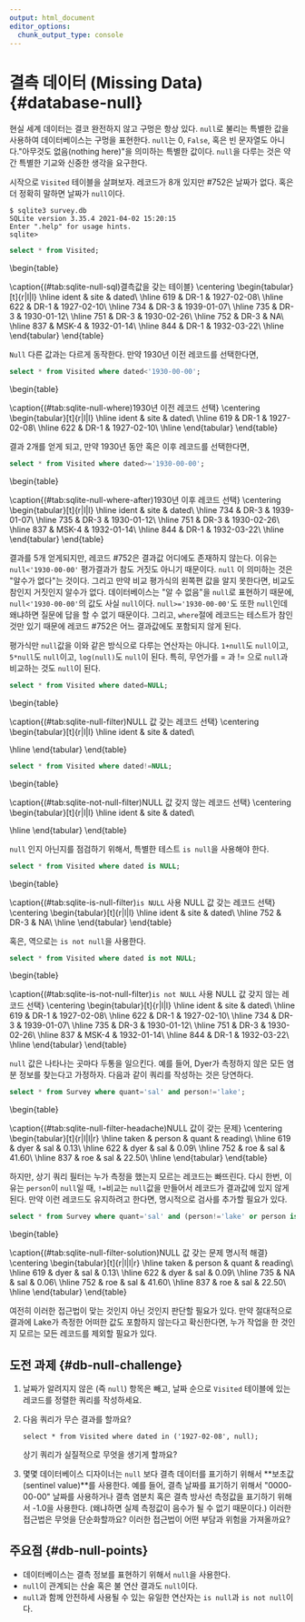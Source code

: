 ```yaml
---
output: html_document
editor_options: 
  chunk_output_type: console
---
```





# 결측 데이터 (Missing Data) {#database-null}


현실 세계 데이터는 결코 완전하지 않고 구멍은 항상 있다.
`null`로 불리는 특별한 값을 사용하여 데이터베이스는 구멍을 표현한다.
`null`는 0, `False`, 혹은 빈 문자열도 아니다."아무것도 없음(nothing here)"을 의미하는 특별한 값이다.
`null`을 다루는 것은 약간 특별한 기교와 신중한 생각을 요구한다.

시작으로 `Visited` 테이블을 살펴보자. 레코드가 8개 있지만 #752은 날짜가 없다. 혹은 더 정확히 말하면 날짜가 `null`이다.

```
$ sqlite3 survey.db
SQLite version 3.35.4 2021-04-02 15:20:15
Enter ".help" for usage hints.
sqlite>
```



```sql
select * from Visited;
```


\begin{table}

\caption{(\#tab:sqlite-null-sql)결측값을 갖는 테이블}
\centering
\begin{tabular}[t]{r|l|l}
\hline
ident & site & dated\\
\hline
619 & DR-1 & 1927-02-08\\
\hline
622 & DR-1 & 1927-02-10\\
\hline
734 & DR-3 & 1939-01-07\\
\hline
735 & DR-3 & 1930-01-12\\
\hline
751 & DR-3 & 1930-02-26\\
\hline
752 & DR-3 & NA\\
\hline
837 & MSK-4 & 1932-01-14\\
\hline
844 & DR-1 & 1932-03-22\\
\hline
\end{tabular}
\end{table}


`Null` 다른 값과는 다르게 동작한다.
만약 1930년 이전 레코드를 선택한다면, 



```sql
select * from Visited where dated<'1930-00-00';
```


\begin{table}

\caption{(\#tab:sqlite-null-where)1930년 이전 레코드 선택}
\centering
\begin{tabular}[t]{r|l|l}
\hline
ident & site & dated\\
\hline
619 & DR-1 & 1927-02-08\\
\hline
622 & DR-1 & 1927-02-10\\
\hline
\end{tabular}
\end{table}


결과 2개를 얻게 되고, 만약 1930년 동안 혹은 이후 레코드를 선택한다면,


```sql
select * from Visited where dated>='1930-00-00';
```


\begin{table}

\caption{(\#tab:sqlite-null-where-after)1930년 이후 레코드 선택}
\centering
\begin{tabular}[t]{r|l|l}
\hline
ident & site & dated\\
\hline
734 & DR-3 & 1939-01-07\\
\hline
735 & DR-3 & 1930-01-12\\
\hline
751 & DR-3 & 1930-02-26\\
\hline
837 & MSK-4 & 1932-01-14\\
\hline
844 & DR-1 & 1932-03-22\\
\hline
\end{tabular}
\end{table}


결과를 5개 얻게되지만, 레코드 #752은 결과값 어디에도 존재하지 않는다.
이유는 `null<'1930-00-00'` 평가결과가 참도 거짓도 아니기 때문이다.
`null` 이 의미하는 것은 "알수가 없다"는 것이다.
그리고 만약 비교 평가식의 왼쪽편 값을 알지 못한다면, 비교도 참인지 거짓인지 알수가 없다.
데이터베이스는 "알 수 없음"을 `null`로 표현하기 때문에, `null<'1930-00-00'`의 값도 사실 `null`이다.
`null>='1930-00-00'`도 또한 `null`인데 왜냐하면 질문에 답을 할 수 없기 때문이다.
그리고, `where`절에 레코드는 테스트가 참인 것만 있기 때문에 레코드 #752은 어느 결과값에도 포함되지 않게 된다.

평가식만 `null`값을 이와 같은 방식으로 다루는 연산자는 아니다. 
`1+null`도 `null`이고,
`5*null`도 `null`이고,
`log(null)`도 `null`이 된다.
특히, 무언가를 = 과 != 으로 `null`과 비교하는 것도 `null`이 된다.


```sql
select * from Visited where dated=NULL;
```


\begin{table}

\caption{(\#tab:sqlite-null-filter)NULL 값 갖는 레코드 선택}
\centering
\begin{tabular}[t]{r|l|l}
\hline
ident & site & dated\\


\hline
\end{tabular}
\end{table}



```sql
select * from Visited where dated!=NULL;
```


\begin{table}

\caption{(\#tab:sqlite-not-null-filter)NULL 값 갖지 않는 레코드 선택}
\centering
\begin{tabular}[t]{r|l|l}
\hline
ident & site & dated\\


\hline
\end{tabular}
\end{table}


`null` 인지 아닌지를 점검하기 위해서, 특별한 테스트 `is null`을 사용해야 한다.



```sql
select * from Visited where dated is NULL;
```


\begin{table}

\caption{(\#tab:sqlite-is-null-filter)`is NULL` 사용 NULL 값 갖는 레코드 선택}
\centering
\begin{tabular}[t]{r|l|l}
\hline
ident & site & dated\\
\hline
752 & DR-3 & NA\\
\hline
\end{tabular}
\end{table}


혹은, 역으로는 `is not null`을 사용한다.



```sql
select * from Visited where dated is not NULL;
```


\begin{table}

\caption{(\#tab:sqlite-is-not-null-filter)`is not NULL` 사용 NULL 값 갖지 않는 레코드 선택}
\centering
\begin{tabular}[t]{r|l|l}
\hline
ident & site & dated\\
\hline
619 & DR-1 & 1927-02-08\\
\hline
622 & DR-1 & 1927-02-10\\
\hline
734 & DR-3 & 1939-01-07\\
\hline
735 & DR-3 & 1930-01-12\\
\hline
751 & DR-3 & 1930-02-26\\
\hline
837 & MSK-4 & 1932-01-14\\
\hline
844 & DR-1 & 1932-03-22\\
\hline
\end{tabular}
\end{table}


`null` 값은 나타나는 곳마다 두통을 일으킨다.
예를 들어, Dyer가 측정하지 않은 모든 염분 정보를 찾는다고 가정하자.
다음과 같이 쿼리를 작성하는 것은 당연하다.


```sql
select * from Survey where quant='sal' and person!='lake';
```


\begin{table}

\caption{(\#tab:sqlite-null-filter-headache)NULL 값이 갖는 문제}
\centering
\begin{tabular}[t]{r|l|l|r}
\hline
taken & person & quant & reading\\
\hline
619 & dyer & sal & 0.13\\
\hline
622 & dyer & sal & 0.09\\
\hline
752 & roe & sal & 41.60\\
\hline
837 & roe & sal & 22.50\\
\hline
\end{tabular}
\end{table}

하지만, 상기 쿼리 필터는 누가 측정을 했는지 모르는 레코드는 빠뜨린다.
다시 한번, 이유는 `person`이 `null`일 때, `!=`비교는 `null`값을 만들어서
레코드가 결과값에 있지 않게 된다. 만약 이런 레코드도 유지하려고 한다면, 
명시적으로 검사를 추가할 필요가 있다.



```sql
select * from Survey where quant='sal' and (person!='lake' or person is null);
```


\begin{table}

\caption{(\#tab:sqlite-null-filter-solution)NULL 값 갖는 문제 명시적 해결}
\centering
\begin{tabular}[t]{r|l|l|r}
\hline
taken & person & quant & reading\\
\hline
619 & dyer & sal & 0.13\\
\hline
622 & dyer & sal & 0.09\\
\hline
735 & NA & sal & 0.06\\
\hline
752 & roe & sal & 41.60\\
\hline
837 & roe & sal & 22.50\\
\hline
\end{tabular}
\end{table}


여전히 이러한 접근법이 맞는 것인지 아닌 것인지 판단할 필요가 있다.
만약 절대적으로 결과에 Lake가 측정한 어떠한 값도 포함하지 않는다고 확신한다면,
누가 작업을 한 것인지 모르는 모든 레코드를 제외할 필요가 있다.


## 도전 과제 {#db-null-challenge}

1.  날짜가 알려지지 않은 (즉 `null`) 항목은 빼고, 날짜 순으로 `Visited` 테이블에 있는 레코드를 정렬한 쿼리를 작성하세요.

1.  다음 쿼리가 무슨 결과를 할까요?

    ```
    select * from Visited where dated in ('1927-02-08', null);
    ```

    상기 쿼리가 실질적으로 무엇을 생기게 할까요?

1.  몇몇 데이터베이스 디자이너는 `null` 보다 결측 데이터를 표기하기 위해서 **보초값(sentinel value)**를 사용한다.
    예를 들어, 결측 날짜를 표기하기 위해서 "0000-00-00" 날짜를 사용하거나 결측 염분치 혹은 결측 방사선 측정값을 표기하기 위해서 -1.0을 사용한다.
    (왜냐하면 실제 측정값이 음수가 될 수 없기 때문이다.)
    이러한 접근법은 무엇을 단순화할까요? 이러한 접근법이 어떤 부담과 위험을 가져올까요?


## 주요점 {#db-null-points}

*   데이터베이스는 결측 정보를 표현하기 위해서 `null`을 사용한다.
*   `null`이 관계되는 산술 혹은 불 연산 결과도 `null`이다.
*   `null`과 함께 안전하세 사용될 수 있는 유일한 연산자는 `is null`과 `is not null`이다.

